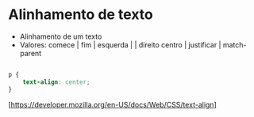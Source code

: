 # Alinhamento de texto

* Alinhamento de um texto
* Valores: comece | fim | esquerda | | direito centro | justificar | match-parent

```css

p {
	text-align: center;
}

```

[https://developer.mozilla.org/en-US/docs/Web/CSS/text-align]